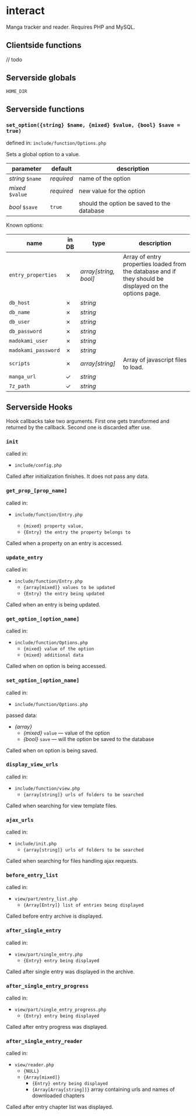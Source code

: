 # interact
Manga tracker and reader. Requires PHP and MySQL.

## Clientside functions
// todo

## Serverside globals
`HOME_DIR`

## Serverside functions

### `set_option({string} $name, {mixed} $value, {bool} $save = true)`
defined in: `include/function/Options.php`

Sets a global option to a value.

| parameter | default | description |
| - | - | - |
| *string* `$name` | *required* | name of the option |
| *mixed* `$value` | *required* | new value for the option |
| *bool* `$save` | `true` | should the option be saved to the database |

Known options:

| name | in DB | type | description |
| - | - | - | - |
| `entry_properties` | &cross; | *array[string, bool]* | Array of entry properties loaded from the database and if they should be displayed on the options page. |
| `db_host` | &cross; | *string* | |
| `db_name` | &cross; | *string* | |
| `db_user` | &cross; | *string* | |
| `db_password` | &cross; | *string* | |
| `madokami_user` | &cross; | *string* | |
| `madokami_password` | &cross; | *string* | |
| `scripts` | &cross; | *array[string]* | Array of javascript files to load. |
| `manga_url` | &check; | *string* | |
| `7z_path` | &check; | *string* | |

## Serverside Hooks

Hook callbacks take two arguments. First one gets transformed and returned by the callback. Second one is discarded after use.

### `init`
called in:
- `include/config.php`

Called after initialization finishes. It does not pass any data.

### `get_prop_[prop_name]`
called in:
- `include/function/Entry.php`

  - `{mixed} property value,`
  - `{Entry} the entry the property belongs to`

Called when a property on an entry is accessed.

### `update_entry`
called in:
- `include/function/Entry.php`
  - `{array[mixed]} values to be updated`
  - `{Entry} the entry being updated`

Called when an entry is being updated.

### `get_option_[option_name]`
called in:
- `include/function/Options.php`
  - `{mixed} value of the option`
  - `{mixed} additional data`

Called when on option is being accessed.

### `set_option_[option_name]`
called in:
- `include/function/Options.php`

passed data:
- *{array}*
  - *{mixed}* `value` — value of the option
  - *{bool}* `save` — will the option be saved to the database

Called when on option is being saved.

### `display_view_urls`
called in:
- `include/function/view.php`
  - `{array[string]} urls of folders to be searched`

Called when searching for view template files.

### `ajax_urls`
called in:
- `include/init.php`
  - `{array[string]} urls of folders to be searched`

Called when searching for files handling ajax requests.

### `before_entry_list`
called in:
- `view/part/entry_list.php`
  - `{Array[Entry]} list of entries being displayed`

Called before entry archive is displayed.

### `after_single_entry`
called in:
- `view/part/single_entry.php`
  - `{Entry} entry being displayed`

Called after single entry was displayed in the archive.

### `after_single_entry_progress`
called in:
- `view/part/single_entry_progress.php`
  - `{Entry} entry being displayed`

Called after entry progress was displayed.

### `after_single_entry_reader`
called in:
- `view/reader.php`
  - `{NULL}`
  - `{Array[mixed]}`
    - `{Entry} entry being displayed`
    - `{Array[Array[string]]}` array containing urls and names of downloaded chapters

Called after entry chapter list was displayed.
